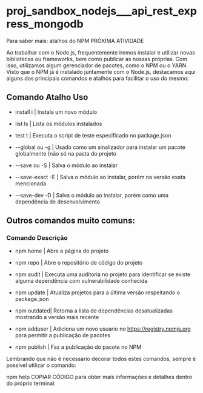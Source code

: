 # proj_sandbox_nodejs___api_rest_express_mongodb

Para saber mais: atalhos do NPM
PRÓXIMA ATIVIDADE

Ao trabalhar com o Node.js, frequentemente iremos instalar e utilizar novas bibliotecas ou frameworks, bem como publicar as nossas próprias. Com isso, utilizamos algum gerenciador de pacotes, como o NPM ou o YARN. Visto que o NPM já é instalado juntamente com o Node.js, destacamos aqui alguns dos principais comandos e atalhos para facilitar o uso do mesmo:

## Comando	Atalho	Uso
* install	i | Instala um novo módulo

* list ls | Lista os módulos instalados

* test t | Executa o script de teste especificado no package.json

* --global ou -g | Usado como um sinalizador para instalar um pacote globalmente (não só na pasta do projeto

* --save ou -S | Salva o módulo ao instalar

* --save-exact -E | Salva o módulo ao instalar, porém na versão exata mencionada

* --save-dev -D | Salva o módulo ao instalar, porém como uma dependência de desenvolvimento

## Outros comandos muito comuns:

### Comando	Descrição

* npm home | Abre a página do projeto

* npm repo | Abre o repositório de código do projeto

* npm audit | Executa uma auditoria no projeto para identificar se existe alguma dependência com vulnerabilidade conhecida

* npm update | Atualiza projetos para a última versão respeitando o package.json

* npm outdated| Retorna a lista de dependências desatualizadas mostrando a versão mais recente

* npm adduser | Adiciona um novo usuario no https://registry.npmjs.org para permitir a publicação de pacotes

* npm publish | Faz a publicação do pacote no NPM

Lembrando que não é necessário decorar todos estes comandos, sempre é possível utilizar o comando:

npm help <nome do comando>COPIAR CÓDIGO
para obter mais informações e detalhes dentro do próprio terminal.
